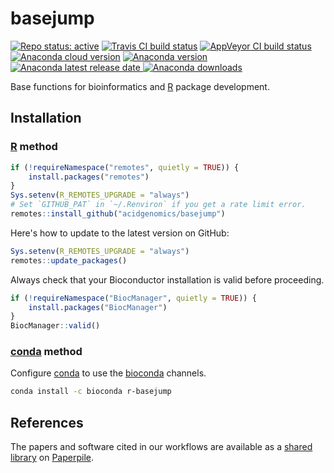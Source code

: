 # basejump

[![Repo status: active](https://www.repostatus.org/badges/latest/active.svg)](https://www.repostatus.org/#active)
[![Travis CI build status](https://travis-ci.com/acidgenomics/basejump.svg?branch=master)](https://travis-ci.com/acidgenomics/basejump)
[![AppVeyor CI build status](https://ci.appveyor.com/api/projects/status/007vq15089ukn6ej/branch/master?svg=true)](https://ci.appveyor.com/project/mjsteinbaugh/basejump/branch/master)
[![Anaconda cloud version](https://anaconda.org/bioconda/r-basejump/badges/version.svg)](https://anaconda.org/bioconda/r-basejump)
[![Anaconda version](https://anaconda.org/bioconda/r-basejump/badges/version.svg) ![Anaconda latest release date](https://anaconda.org/bioconda/r-basejump/badges/latest_release_date.svg) ![Anaconda downloads](https://anaconda.org/bioconda/r-basejump/badges/downloads.svg)](https://anaconda.org/bioconda/r-basejump)

Base functions for bioinformatics and [R][] package development.

## Installation

### [R][] method

```r
if (!requireNamespace("remotes", quietly = TRUE)) {
    install.packages("remotes")
}
Sys.setenv(R_REMOTES_UPGRADE = "always")
# Set `GITHUB_PAT` in `~/.Renviron` if you get a rate limit error.
remotes::install_github("acidgenomics/basejump")
```

Here's how to update to the latest version on GitHub:

```r
Sys.setenv(R_REMOTES_UPGRADE = "always")
remotes::update_packages()
```

Always check that your Bioconductor installation is valid before proceeding.

```r
if (!requireNamespace("BiocManager", quietly = TRUE)) {
    install.packages("BiocManager")
}
BiocManager::valid()
```

### [conda][] method

Configure [conda][] to use the [bioconda][] channels.

```bash
conda install -c bioconda r-basejump
```

## References

The papers and software cited in our workflows are available as a [shared library](https://paperpile.com/shared/agxufd) on [Paperpile][].

[bioconda]: https://bioconda.github.io/
[BiocManager]: https://cran.r-project.org/package=BiocManager
[Bioconductor]: https://bioconductor.org/
[conda]: https://conda.io/
[Paperpile]: https://paperpile.com/
[R]: https://www.r-project.org/
